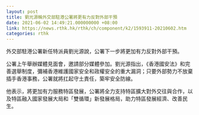 ```yaml
---
layout: post
title: 劉光源稱外交部駐港公署將更有力反對外部干預
date: 2021-06-02 14:49:21.000000000 +08:00
link: https://news.rthk.hk/rthk/ch/component/k2/1593911-20210602.htm
categories: rthk
---
```


外交部駐港公署新任特派員劉光源說，公署下一步將更加有力反對外部干預。

公署上午舉辦媒體見面會，邀請部分媒體參加。劉光源指出，《香港國安法》和完善選舉制度，彌補香港維護國家安全和政權安全的重大漏洞；只要外部勢力不放棄插手香港事務，公署就將扛起守土責任，築牢安全防線。

他表示，將更加有力服務特區發展，公署將全力支持特區擴大對外交往與合作，以及特區融入國家發展大局和「雙循環」新發展格局，助力特區發展經濟、改善民生。
